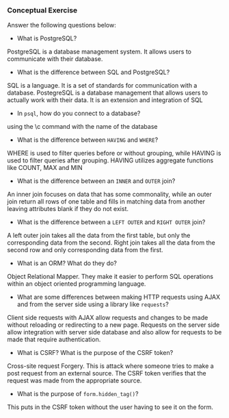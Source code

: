 ### Conceptual Exercise

Answer the following questions below:

- What is PostgreSQL?

PostgreSQL is a database management system. It allows users to communicate with their database.

- What is the difference between SQL and PostgreSQL?

SQL is a language. It is a set of standards for communication with a database. PostegreSQL is a database management that allows users to actually work with their data. It is an extension and integration of SQL

- In `psql`, how do you connect to a database?

using the \c command with the name of the database

- What is the difference between `HAVING` and `WHERE`?

WHERE is used to filter queries before or without grouping, while HAVING is used to filter queries after grouping. HAVING utilizes aggregate functions like COUNT, MAX and MIN

- What is the difference between an `INNER` and `OUTER` join?

An inner join focuses on data that has some commonality, while an outer join return all rows of one table and fills in matching data from another leaving attributes blank if they do not exist.

- What is the difference between a `LEFT OUTER` and `RIGHT OUTER` join?

A left outer join takes all the data from the first table, but only the corresponding data from the second. Right join takes all the data from the second row and only corresponding data from the first.

- What is an ORM? What do they do?

Object Relational Mapper. They make it easier to perform SQL operations within an object oriented programming language.

- What are some differences between making HTTP requests using AJAX 
  and from the server side using a library like `requests`?

Client side requests with AJAX allow requests and changes to be made without reloading or redirecting to a new page. Requests on the server side allow integration with server side database and also allow for requests to be made that require authentication.

- What is CSRF? What is the purpose of the CSRF token?

Cross-site request Forgery. This is attack where someone tries to make a post request from an external source. The CSRF token verifies that the request was made from the appropriate source.

- What is the purpose of `form.hidden_tag()`?

This puts in the CSRF token without the user having to see it on the form.